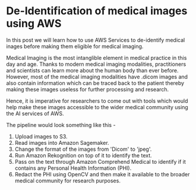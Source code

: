 # De-Identification of medical images using AWS
In this post we will learn how to use AWS Services to de-identify medical inages before making them eligible for medical imaging. 

Medical Imaging is the most intanglible element in medical practice in this day and age. Thanks to modern medical imaging modalities, practitioners and scientists can learn more about the human body than ever before. However, most of the medical imaging modalities have .dicom images and also contain information which can be traced back to the patient thereby making these images useless for further processing and research. 

Hence, it is imperative for researchers to come out with tools which would help make these images accessible to the wider medical community using the AI services of AWS. 

The pipeline would look something like this - 
1) Upload images to S3. 
2) Read images into Amazon Sagemaker. 
3) Change the format of the images from 'Dicom' to 'jpeg'. 
4) Run Amazon Rekognition on top of it to identify the text. 
5) Pass on the text through Amazon Comprehend Medical to identify if it contains any Personal Health Information (PHI). 
6) Redact the PHI using OpenCV and then make it available to the broader medical community for research purposes. 
